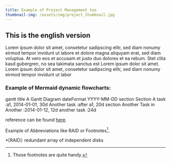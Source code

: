 ```yaml
---
title: Example of Project Management too
thumbnail-img: /assets/img/project_thumbnail.jpg
---
```


## This is the english version

Lorem ipsum dolor sit amet, consetetur sadipscing elitr, sed diam nonumy eirmod tempor invidunt ut labore et dolore magna aliquyam erat, sed diam voluptua. At vero eos et accusam et justo duo dolores et ea rebum. Stet clita kasd gubergren, no sea takimata sanctus est Lorem ipsum dolor sit amet. Lorem ipsum dolor sit amet, consetetur sadipscing elitr, sed diam nonumy eirmod tempor invidunt ut labor

### Example of Mermaid dynamic flowcharts:
<div class="mermaid">
gantt
    title A Gantt Diagram
    dateFormat YYYY-MM-DD
    section Section
        A task          :a1, 2014-01-01, 30d
        Another task    :after a1, 20d
    section Another
        Task in Another :2014-01-12, 12d
        another task    :24d
</div>

reference can be found [here](https://mermaid.js.org/intro/).

Example of Abbreviations like RAID or Footnotes[^1].


*[RAID]: redundant array of independent disks
[^1]: Those footnotes are quite handy.
